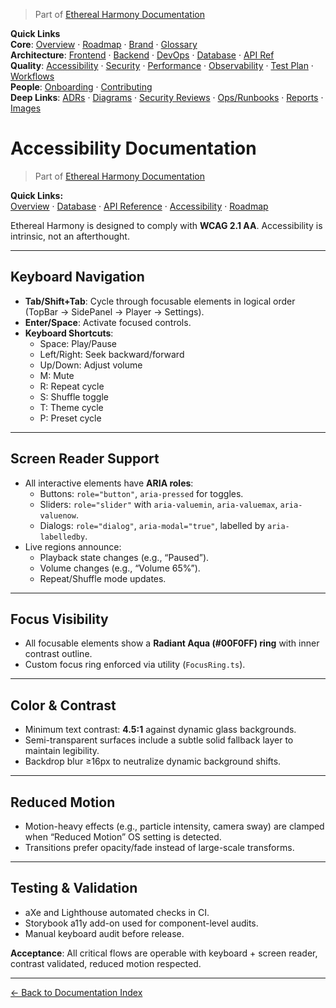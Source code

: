 > Part of [Ethereal Harmony Documentation](./README.md)

**Quick Links**  
**Core**: [Overview](./MASTER_OVERVIEW.md) · [Roadmap](./ROADMAP.md) · [Brand](./BRAND_GUIDELINES.md) · [Glossary](./GLOSSARY.md)  
**Architecture**: [Frontend](./FRONTEND.md) · [Backend](./BACKEND.md) · [DevOps](./DEVOPS.md) · [Database](./DATABASE.md) · [API Ref](./API_REFERENCE.md)  
**Quality**: [Accessibility](./ACCESSIBILITY.md) · [Security](./SECURITY.md) · [Performance](./PERFORMANCE.md) · [Observability](./OBSERVABILITY.md) · [Test Plan](./TEST_PLAN.md) · [Workflows](./WORKFLOWS.md)  
**People**: [Onboarding](./ONBOARDING.md) · [Contributing](./CONTRIBUTING.md)  
**Deep Links**: [ADRs](./ADR) · [Diagrams](./diagrams) · [Security Reviews](./security) · [Ops/Runbooks](./ops) · [Reports](./reports) · [Images](./images/ui-overview.png)

# Accessibility Documentation

> Part of [Ethereal Harmony Documentation](./README.md)

**Quick Links:**  
[Overview](./MASTER_OVERVIEW.md) · [Database](./DATABASE.md) · [API Reference](./API_REFERENCE.md) · [Accessibility](./ACCESSIBILITY.md) · [Roadmap](./ROADMAP.md)

Ethereal Harmony is designed to comply with **WCAG 2.1 AA**. Accessibility is intrinsic, not an afterthought.

---

## Keyboard Navigation

- **Tab/Shift+Tab**: Cycle through focusable elements in logical order (TopBar → SidePanel → Player → Settings).
- **Enter/Space**: Activate focused controls.
- **Keyboard Shortcuts**:
  - Space: Play/Pause
  - Left/Right: Seek backward/forward
  - Up/Down: Adjust volume
  - M: Mute
  - R: Repeat cycle
  - S: Shuffle toggle
  - T: Theme cycle
  - P: Preset cycle

---

## Screen Reader Support

- All interactive elements have **ARIA roles**:
  - Buttons: `role="button"`, `aria-pressed` for toggles.
  - Sliders: `role="slider"` with `aria-valuemin`, `aria-valuemax`, `aria-valuenow`.
  - Dialogs: `role="dialog"`, `aria-modal="true"`, labelled by `aria-labelledby`.
- Live regions announce:
  - Playback state changes (e.g., “Paused”).
  - Volume changes (e.g., “Volume 65%”).
  - Repeat/Shuffle mode updates.

---

## Focus Visibility

- All focusable elements show a **Radiant Aqua (#00F0FF) ring** with inner contrast outline.
- Custom focus ring enforced via utility (`FocusRing.ts`).

---

## Color & Contrast

- Minimum text contrast: **4.5:1** against dynamic glass backgrounds.
- Semi-transparent surfaces include a subtle solid fallback layer to maintain legibility.
- Backdrop blur ≥16px to neutralize dynamic background shifts.

---

## Reduced Motion

- Motion-heavy effects (e.g., particle intensity, camera sway) are clamped when “Reduced Motion” OS setting is detected.
- Transitions prefer opacity/fade instead of large-scale transforms.

---

## Testing & Validation

- aXe and Lighthouse automated checks in CI.
- Storybook a11y add-on used for component-level audits.
- Manual keyboard audit before release.

**Acceptance**: All critical flows are operable with keyboard + screen reader, contrast validated, reduced motion respected.

---

[← Back to Documentation Index](./README.md)
